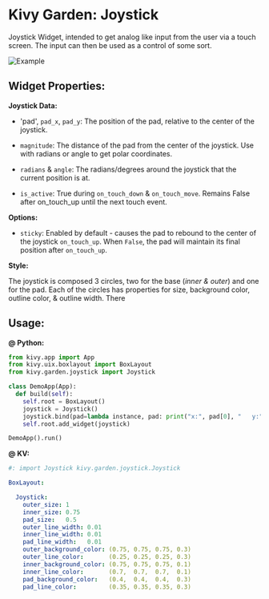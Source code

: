 # Kivy Garden: Joystick  

Joystick Widget, intended to get analog like input from the user via a touch screen. The input can then be used as a control of some sort.  

![Example](https://github.com/kivy-garden/garden.joystick/blob/master/example/Example.gif?raw=true)  


## Widget Properties:  

**Joystick Data:**  

- 'pad', `pad_x`, `pad_y`: The position of the pad, relative to the center of the joystick.  
- `magnitude`: The distance of the pad from the center of the joystick. Use with radians or angle to get polar coordinates.  
- `radians` & `angle`:  The radians/degrees around the joystick that the current position is at.

- `is_active`: True during `on_touch_down` & `on_touch_move`. Remains False after on_touch_up until the next touch event.

**Options:**

- `sticky`: Enabled by default - causes the pad to rebound to the center of the joystick `on_touch_up`. When `False`, the pad will maintain its final position after `on_touch_up`.

**Style:**  

The joystick is composed 3 circles, two for the base (*inner & outer*) and one for the pad. Each of the circles has properties for size, background color, outline color, & outline width. There

## Usage:  

**@ Python:**  

``` python
from kivy.app import App
from kivy.uix.boxlayout import BoxLayout
from kivy.garden.joystick import Joystick

class DemoApp(App):
  def build(self):
    self.root = BoxLayout()
    joystick = Joystick()
    joystick.bind(pad=lambda instance, pad: print("x:", pad[0], "   y:", pad[1]))
    self.root.add_widget(joystick)

DemoApp().run()
```

**@ KV:**  

``` yaml
#: import Joystick kivy.garden.joystick.Joystick

BoxLayout:

  Joystick:
    outer_size: 1
    inner_size: 0.75
    pad_size:   0.5
    outer_line_width: 0.01
    inner_line_width: 0.01
    pad_line_width:   0.01
    outer_background_color: (0.75, 0.75, 0.75, 0.3)
    outer_line_color:       (0.25, 0.25, 0.25, 0.3)
    inner_background_color: (0.75, 0.75, 0.75, 0.1)
    inner_line_color:       (0.7,  0.7,  0.7,  0.1)
    pad_background_color:   (0.4,  0.4,  0.4,  0.3)
    pad_line_color:         (0.35, 0.35, 0.35, 0.3)
```
